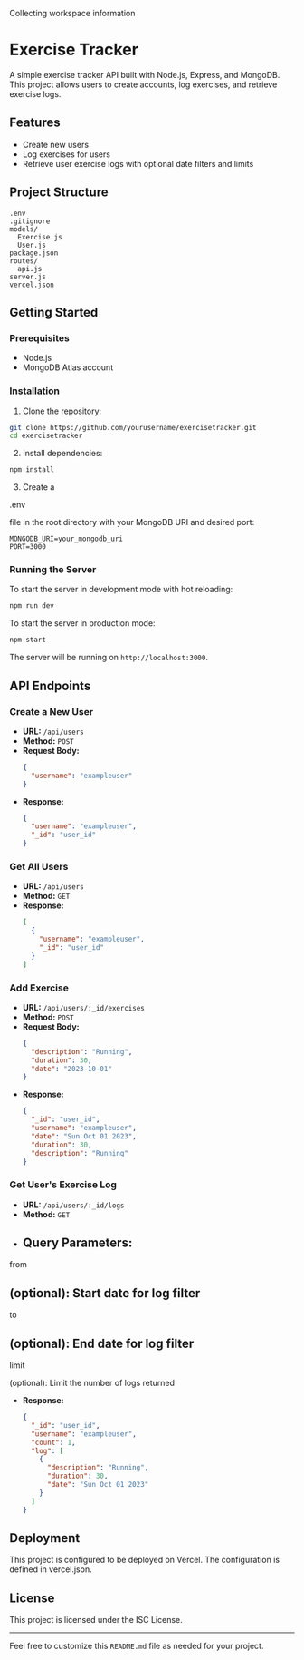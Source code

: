 Collecting workspace information

# Exercise Tracker

A simple exercise tracker API built with Node.js, Express, and MongoDB. This project allows users to create accounts, log exercises, and retrieve exercise logs.

## Features

- Create new users
- Log exercises for users
- Retrieve user exercise logs with optional date filters and limits

## Project Structure

```
.env
.gitignore
models/
  Exercise.js
  User.js
package.json
routes/
  api.js
server.js
vercel.json
```

## Getting Started

### Prerequisites

- Node.js
- MongoDB Atlas account

### Installation

1. Clone the repository:

```sh
git clone https://github.com/yourusername/exercisetracker.git
cd exercisetracker
```

2. Install dependencies:

```sh
npm install
```

3. Create a 

.env

 file in the root directory with your MongoDB URI and desired port:

```env
MONGODB_URI=your_mongodb_uri
PORT=3000
```

### Running the Server

To start the server in development mode with hot reloading:

```sh
npm run dev
```

To start the server in production mode:

```sh
npm start
```

The server will be running on `http://localhost:3000`.

## API Endpoints

### Create a New User

- **URL:** `/api/users`
- **Method:** `POST`
- **Request Body:**
  ```json
  {
    "username": "exampleuser"
  }
  ```
- **Response:**
  ```json
  {
    "username": "exampleuser",
    "_id": "user_id"
  }
  ```

### Get All Users

- **URL:** `/api/users`
- **Method:** `GET`
- **Response:**
  ```json
  [
    {
      "username": "exampleuser",
      "_id": "user_id"
    }
  ]
  ```

### Add Exercise

- **URL:** `/api/users/:_id/exercises`
- **Method:** `POST`
- **Request Body:**
  ```json
  {
    "description": "Running",
    "duration": 30,
    "date": "2023-10-01"
  }
  ```
- **Response:**
  ```json
  {
    "_id": "user_id",
    "username": "exampleuser",
    "date": "Sun Oct 01 2023",
    "duration": 30,
    "description": "Running"
  }
  ```

### Get User's Exercise Log

- **URL:** `/api/users/:_id/logs`
- **Method:** `GET`
- **Query Parameters:**
  - 

from

 (optional): Start date for log filter
  - 

to

 (optional): End date for log filter
  - 

limit

 (optional): Limit the number of logs returned
- **Response:**
  ```json
  {
    "_id": "user_id",
    "username": "exampleuser",
    "count": 1,
    "log": [
      {
        "description": "Running",
        "duration": 30,
        "date": "Sun Oct 01 2023"
      }
    ]
  }
  ```

## Deployment

This project is configured to be deployed on Vercel. The configuration is defined in vercel.json.

## License

This project is licensed under the ISC License.

---

Feel free to customize this `README.md` file as needed for your project.
